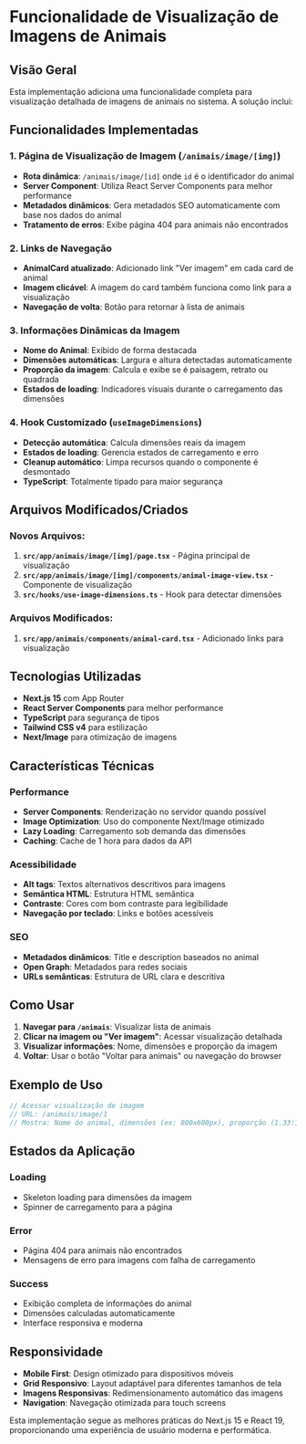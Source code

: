# Funcionalidade de Visualização de Imagens de Animais

## Visão Geral

Esta implementação adiciona uma funcionalidade completa para visualização detalhada de imagens de animais no sistema. A solução inclui:

## Funcionalidades Implementadas

### 1. **Página de Visualização de Imagem** (`/animais/image/[img]`)

- **Rota dinâmica**: `/animais/image/[id]` onde `id` é o identificador do animal
- **Server Component**: Utiliza React Server Components para melhor performance
- **Metadados dinâmicos**: Gera metadados SEO automaticamente com base nos dados do animal
- **Tratamento de erros**: Exibe página 404 para animais não encontrados

### 2. **Links de Navegação**

- **AnimalCard atualizado**: Adicionado link "Ver imagem" em cada card de animal
- **Imagem clicável**: A imagem do card também funciona como link para a visualização
- **Navegação de volta**: Botão para retornar à lista de animais

### 3. **Informações Dinâmicas da Imagem**

- **Nome do Animal**: Exibido de forma destacada
- **Dimensões automáticas**: Largura e altura detectadas automaticamente
- **Proporção da imagem**: Calcula e exibe se é paisagem, retrato ou quadrada
- **Estados de loading**: Indicadores visuais durante o carregamento das dimensões

### 4. **Hook Customizado** (`useImageDimensions`)

- **Detecção automática**: Calcula dimensões reais da imagem
- **Estados de loading**: Gerencia estados de carregamento e erro
- **Cleanup automático**: Limpa recursos quando o componente é desmontado
- **TypeScript**: Totalmente tipado para maior segurança

## Arquivos Modificados/Criados

### Novos Arquivos:

1. **`src/app/animais/image/[img]/page.tsx`** - Página principal de visualização
2. **`src/app/animais/image/[img]/components/animal-image-view.tsx`** - Componente de visualização
3. **`src/hooks/use-image-dimensions.ts`** - Hook para detectar dimensões

### Arquivos Modificados:

1. **`src/app/animais/components/animal-card.tsx`** - Adicionado links para visualização

## Tecnologias Utilizadas

- **Next.js 15** com App Router
- **React Server Components** para melhor performance
- **TypeScript** para segurança de tipos
- **Tailwind CSS v4** para estilização
- **Next/Image** para otimização de imagens

## Características Técnicas

### Performance

- **Server Components**: Renderização no servidor quando possível
- **Image Optimization**: Uso do componente Next/Image otimizado
- **Lazy Loading**: Carregamento sob demanda das dimensões
- **Caching**: Cache de 1 hora para dados da API

### Acessibilidade

- **Alt tags**: Textos alternativos descritivos para imagens
- **Semântica HTML**: Estrutura HTML semântica
- **Contraste**: Cores com bom contraste para legibilidade
- **Navegação por teclado**: Links e botões acessíveis

### SEO

- **Metadados dinâmicos**: Title e description baseados no animal
- **Open Graph**: Metadados para redes sociais
- **URLs semânticas**: Estrutura de URL clara e descritiva

## Como Usar

1. **Navegar para `/animais`**: Visualizar lista de animais
2. **Clicar na imagem ou "Ver imagem"**: Acessar visualização detalhada
3. **Visualizar informações**: Nome, dimensões e proporção da imagem
4. **Voltar**: Usar o botão "Voltar para animais" ou navegação do browser

## Exemplo de Uso

```typescript
// Acessar visualização de imagem
// URL: /animais/image/1
// Mostra: Nome do animal, dimensões (ex: 800x600px), proporção (1.33:1 Paisagem)
```

## Estados da Aplicação

### Loading

- Skeleton loading para dimensões da imagem
- Spinner de carregamento para a página

### Error

- Página 404 para animais não encontrados
- Mensagens de erro para imagens com falha de carregamento

### Success

- Exibição completa de informações do animal
- Dimensões calculadas automaticamente
- Interface responsiva e moderna

## Responsividade

- **Mobile First**: Design otimizado para dispositivos móveis
- **Grid Responsivo**: Layout adaptável para diferentes tamanhos de tela
- **Imagens Responsivas**: Redimensionamento automático das imagens
- **Navigation**: Navegação otimizada para touch screens

Esta implementação segue as melhores práticas do Next.js 15 e React 19, proporcionando uma experiência de usuário moderna e performática.
